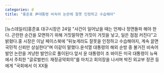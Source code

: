 ```yaml
---
categories: d
title: "홍준표 尹대통령 비속어 논란에 잘못 인정하고 수습해야"
---
```

[뉴스데일리]홍준표 대구시장은 24일 "사건이 일어났을 때는 언제나 정면돌파 해야 한다. 곤란한 순간을 모면하기 위해 거짓말하면 거짓이 거짓을 낳고, 일은 점점 커진다"고 밝혔다.홍 시장은 이날 페이스북에 "뒤늦게라도 잘못을 인정하고 수습해야지, 계속 끌면 국민적 신뢰만 상실한다"며 이같이 말했다.윤석열 대통령의 해외 순방 중 불거진 비속어 발언 논란을 겨냥한 발언으로 풀이된다.앞서 윤 대통령이 조 바이든 미국 대통령이 뉴욕에서 주최한 "글로벌펀드 재정공약회의"를 마치고 회의장을 나서며 박진 외교부 장관 등에게 "국회에서 이 XX들